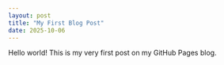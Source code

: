 ```yaml
---
layout: post
title: "My First Blog Post"
date: 2025-10-06
---
```

Hello world! This is my very first post on my GitHub Pages blog.

